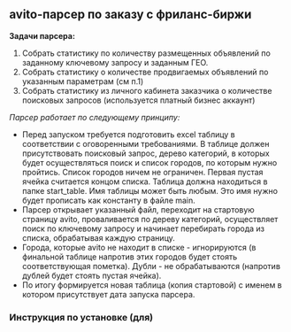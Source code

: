 ## avito-парсер по заказу с фриланс-биржи

**Задачи парсера:**
1. Собрать статистику по количеству размещенных объявлений по заданному ключевому запросу и заданным ГЕО. 
2. Собрать статистику о количестве продвигаемых объявлений по указанным параметрам (см п.1)
3. Собрать статистику из личного кабинета заказчика о количестве поисковых запросов (используется платный бизнес аккаунт)

*Парсер работает по следующему принципу:*
- Перед запуском требуется подготовить excel таблицу в соответствии с оговоренными требованиями. В таблице должен присутствовать поисковый запрос, дерево категорий, в которых будет осуществляться поиск и список городов, по которым нужно пройтись. Список городов ничем не ограничен. Первая пустая ячейка считается концом списка. Таблица должна находиться в папке start_table. Имя таблицы может быть любым. Это имя нужно будет прописать как константу в файле main.
- Парсер открывает указанный файл, переходит на стартовую страницу avito, проваливается по дереву категорий, осуществляет поиск по ключевому запросу и начинает перебирать города из списка, обрабатывая каждую страницу.
- Города, которые avito не находит в списке - игнорируются (в финальной таблице напротив этих городов будет стоять соответствующая пометка). Дубли - не обрабатываются (напротив дублей будет стоять пустая ячейка).
- По итогу формируется новая таблица (копия стартовой) с именем в котором присутствует дата запуска парсера.

### Инструкция по установке (для)
